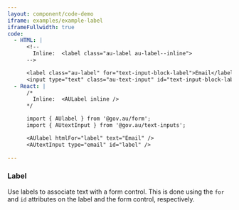 ```yaml
---
layout: component/code-demo
iframe: examples/example-label
iframeFullwidth: true
code:
  - HTML: |
      <!--
        Inline:  <label class="au-label au-label--inline">
      -->

      <label class="au-label" for="text-input-block-label">Email</label>
      <input type="text" class="au-text-input" id="text-input-block-label" name="text-input-block-label">
  - React: |
      /*
        Inline:  <AULabel inline />
      */

      import { AUlabel } from '@gov.au/form';
      import { AUtextInput } from '@gov.au/text-inputs';

      <AUlabel htmlFor="label" text="Email" />
      <AUtextInput type="email" id="label" />
       
---
```


### Label

Use labels to associate text with a form control. This is done using the `for` and `id` attributes on the label and the form control, respectively.
